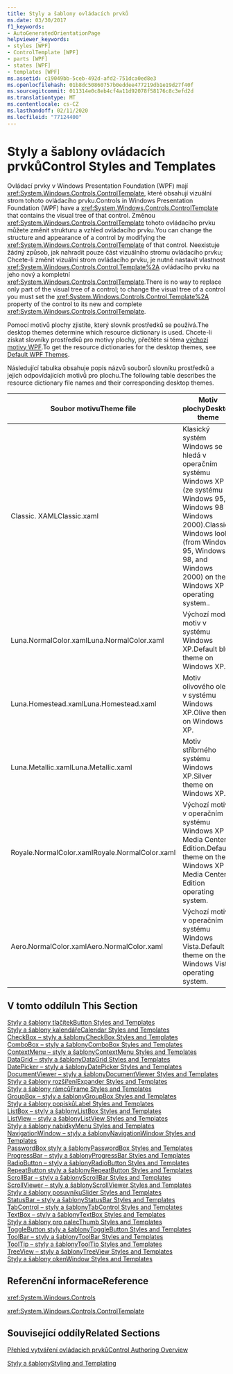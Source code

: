 ```yaml
---
title: Styly a šablony ovládacích prvků
ms.date: 03/30/2017
f1_keywords:
- AutoGeneratedOrientationPage
helpviewer_keywords:
- styles [WPF]
- ControlTemplate [WPF]
- parts [WPF]
- states [WPF]
- templates [WPF]
ms.assetid: c19049bb-5ceb-492d-afd2-751dca0ed8e3
ms.openlocfilehash: 01b8dc50860757b0eddee477219db1e19d27f40f
ms.sourcegitcommit: 011314e0c8eb4cf4a11d92078f58176c8c3efd2d
ms.translationtype: MT
ms.contentlocale: cs-CZ
ms.lasthandoff: 02/11/2020
ms.locfileid: "77124400"
---
```

# <a name="control-styles-and-templates"></a><span data-ttu-id="6d1a5-102">Styly a šablony ovládacích prvků</span><span class="sxs-lookup"><span data-stu-id="6d1a5-102">Control Styles and Templates</span></span>
<span data-ttu-id="6d1a5-103">Ovládací prvky v Windows Presentation Foundation (WPF) mají <xref:System.Windows.Controls.ControlTemplate>, které obsahují vizuální strom tohoto ovládacího prvku.</span><span class="sxs-lookup"><span data-stu-id="6d1a5-103">Controls in Windows Presentation Foundation (WPF) have a <xref:System.Windows.Controls.ControlTemplate> that contains the visual tree of that control.</span></span> <span data-ttu-id="6d1a5-104">Změnou <xref:System.Windows.Controls.ControlTemplate> tohoto ovládacího prvku můžete změnit strukturu a vzhled ovládacího prvku.</span><span class="sxs-lookup"><span data-stu-id="6d1a5-104">You can change the structure and appearance of a control by modifying the <xref:System.Windows.Controls.ControlTemplate> of that control.</span></span> <span data-ttu-id="6d1a5-105">Neexistuje žádný způsob, jak nahradit pouze část vizuálního stromu ovládacího prvku; Chcete-li změnit vizuální strom ovládacího prvku, je nutné nastavit vlastnost <xref:System.Windows.Controls.Control.Template%2A> ovládacího prvku na jeho nový a kompletní <xref:System.Windows.Controls.ControlTemplate>.</span><span class="sxs-lookup"><span data-stu-id="6d1a5-105">There is no way to replace only part of the visual tree of a control; to change the visual tree of a control you must set the <xref:System.Windows.Controls.Control.Template%2A> property of the control to its new and complete <xref:System.Windows.Controls.ControlTemplate>.</span></span>  
  
 <span data-ttu-id="6d1a5-106">Pomocí motivů plochy zjistíte, který slovník prostředků se používá.</span><span class="sxs-lookup"><span data-stu-id="6d1a5-106">The desktop themes determine which resource dictionary is used.</span></span> <span data-ttu-id="6d1a5-107">Chcete-li získat slovníky prostředků pro motivy plochy, přečtěte si téma [výchozí motivy WPF](https://github.com/Microsoft/WPF-Samples/tree/master/Graphics/2DTransforms).</span><span class="sxs-lookup"><span data-stu-id="6d1a5-107">To get the resource dictionaries for the desktop themes, see [Default WPF Themes](https://github.com/Microsoft/WPF-Samples/tree/master/Graphics/2DTransforms).</span></span>  
  
 <span data-ttu-id="6d1a5-108">Následující tabulka obsahuje popis názvů souborů slovníku prostředků a jejich odpovídajících motivů pro plochu.</span><span class="sxs-lookup"><span data-stu-id="6d1a5-108">The following table describes the resource dictionary file names and their corresponding desktop themes.</span></span>  
  
|<span data-ttu-id="6d1a5-109">Soubor motivu</span><span class="sxs-lookup"><span data-stu-id="6d1a5-109">Theme file</span></span>|<span data-ttu-id="6d1a5-110">Motiv plochy</span><span class="sxs-lookup"><span data-stu-id="6d1a5-110">Desktop theme</span></span>|  
|----------------|-------------------|  
|<span data-ttu-id="6d1a5-111">Classic. XAML</span><span class="sxs-lookup"><span data-stu-id="6d1a5-111">Classic.xaml</span></span>|<span data-ttu-id="6d1a5-112">Klasický systém Windows se hledá v operačním systému Windows XP (ze systému Windows 95, Windows 98 a Windows 2000).</span><span class="sxs-lookup"><span data-stu-id="6d1a5-112">Classic Windows look (from Windows 95, Windows 98, and Windows 2000) on the Windows XP operating system..</span></span>|  
|<span data-ttu-id="6d1a5-113">Luna.NormalColor.xaml</span><span class="sxs-lookup"><span data-stu-id="6d1a5-113">Luna.NormalColor.xaml</span></span>|<span data-ttu-id="6d1a5-114">Výchozí modrý motiv v systému Windows XP.</span><span class="sxs-lookup"><span data-stu-id="6d1a5-114">Default blue theme on Windows XP.</span></span>|  
|<span data-ttu-id="6d1a5-115">Luna.Homestead.xaml</span><span class="sxs-lookup"><span data-stu-id="6d1a5-115">Luna.Homestead.xaml</span></span>|<span data-ttu-id="6d1a5-116">Motiv olivového oleje v systému Windows XP.</span><span class="sxs-lookup"><span data-stu-id="6d1a5-116">Olive theme on Windows XP.</span></span>|  
|<span data-ttu-id="6d1a5-117">Luna.Metallic.xaml</span><span class="sxs-lookup"><span data-stu-id="6d1a5-117">Luna.Metallic.xaml</span></span>|<span data-ttu-id="6d1a5-118">Motiv stříbrného systému Windows XP.</span><span class="sxs-lookup"><span data-stu-id="6d1a5-118">Silver theme on Windows XP.</span></span>|  
|<span data-ttu-id="6d1a5-119">Royale.NormalColor.xaml</span><span class="sxs-lookup"><span data-stu-id="6d1a5-119">Royale.NormalColor.xaml</span></span>|<span data-ttu-id="6d1a5-120">Výchozí motiv v operačním systému Windows XP Media Center Edition.</span><span class="sxs-lookup"><span data-stu-id="6d1a5-120">Default theme on the Windows XP Media Center Edition operating system.</span></span>|  
|<span data-ttu-id="6d1a5-121">Aero.NormalColor.xaml</span><span class="sxs-lookup"><span data-stu-id="6d1a5-121">Aero.NormalColor.xaml</span></span>|<span data-ttu-id="6d1a5-122">Výchozí motiv v operačním systému Windows Vista.</span><span class="sxs-lookup"><span data-stu-id="6d1a5-122">Default theme on the Windows Vista operating system.</span></span>|  
  
## <a name="in-this-section"></a><span data-ttu-id="6d1a5-123">V tomto oddílu</span><span class="sxs-lookup"><span data-stu-id="6d1a5-123">In This Section</span></span>  
 [<span data-ttu-id="6d1a5-124">Styly a šablony tlačítek</span><span class="sxs-lookup"><span data-stu-id="6d1a5-124">Button Styles and Templates</span></span>](button-styles-and-templates.md)  
 [<span data-ttu-id="6d1a5-125">Styly a šablony kalendáře</span><span class="sxs-lookup"><span data-stu-id="6d1a5-125">Calendar Styles and Templates</span></span>](calendar-styles-and-templates.md)  
 [<span data-ttu-id="6d1a5-126">CheckBox – styly a šablony</span><span class="sxs-lookup"><span data-stu-id="6d1a5-126">CheckBox Styles and Templates</span></span>](checkbox-styles-and-templates.md)  
 [<span data-ttu-id="6d1a5-127">ComboBox – styly a šablony</span><span class="sxs-lookup"><span data-stu-id="6d1a5-127">ComboBox Styles and Templates</span></span>](combobox-styles-and-templates.md)  
 [<span data-ttu-id="6d1a5-128">ContextMenu – styly a šablony</span><span class="sxs-lookup"><span data-stu-id="6d1a5-128">ContextMenu Styles and Templates</span></span>](contextmenu-styles-and-templates.md)  
 [<span data-ttu-id="6d1a5-129">DataGrid – styly a šablony</span><span class="sxs-lookup"><span data-stu-id="6d1a5-129">DataGrid Styles and Templates</span></span>](datagrid-styles-and-templates.md)  
 [<span data-ttu-id="6d1a5-130">DatePicker – styly a šablony</span><span class="sxs-lookup"><span data-stu-id="6d1a5-130">DatePicker Styles and Templates</span></span>](datepicker-styles-and-templates.md)  
 [<span data-ttu-id="6d1a5-131">DocumentViewer – styly a šablony</span><span class="sxs-lookup"><span data-stu-id="6d1a5-131">DocumentViewer Styles and Templates</span></span>](documentviewer-styles-and-templates.md)  
 [<span data-ttu-id="6d1a5-132">Styly a šablony rozšíření</span><span class="sxs-lookup"><span data-stu-id="6d1a5-132">Expander Styles and Templates</span></span>](expander-styles-and-templates.md)  
 [<span data-ttu-id="6d1a5-133">Styly a šablony rámců</span><span class="sxs-lookup"><span data-stu-id="6d1a5-133">Frame Styles and Templates</span></span>](frame-styles-and-templates.md)  
 [<span data-ttu-id="6d1a5-134">GroupBox – styly a šablony</span><span class="sxs-lookup"><span data-stu-id="6d1a5-134">GroupBox Styles and Templates</span></span>](groupbox-styles-and-templates.md)  
 [<span data-ttu-id="6d1a5-135">Styly a šablony popisků</span><span class="sxs-lookup"><span data-stu-id="6d1a5-135">Label Styles and Templates</span></span>](label-styles-and-templates.md)  
 [<span data-ttu-id="6d1a5-136">ListBox – styly a šablony</span><span class="sxs-lookup"><span data-stu-id="6d1a5-136">ListBox Styles and Templates</span></span>](listbox-styles-and-templates.md)  
 [<span data-ttu-id="6d1a5-137">ListView – styly a šablony</span><span class="sxs-lookup"><span data-stu-id="6d1a5-137">ListView Styles and Templates</span></span>](listview-styles-and-templates.md)  
 [<span data-ttu-id="6d1a5-138">Styly a šablony nabídky</span><span class="sxs-lookup"><span data-stu-id="6d1a5-138">Menu Styles and Templates</span></span>](menu-styles-and-templates.md)  
 [<span data-ttu-id="6d1a5-139">NavigationWindow – styly a šablony</span><span class="sxs-lookup"><span data-stu-id="6d1a5-139">NavigationWindow Styles and Templates</span></span>](navigationwindow-styles-and-templates.md)  
 [<span data-ttu-id="6d1a5-140">PasswordBox styly a šablony</span><span class="sxs-lookup"><span data-stu-id="6d1a5-140">PasswordBox Styles and Templates</span></span>](passwordbox-styles-and-templates.md)  
 [<span data-ttu-id="6d1a5-141">ProgressBar – styly a šablony</span><span class="sxs-lookup"><span data-stu-id="6d1a5-141">ProgressBar Styles and Templates</span></span>](progressbar-styles-and-templates.md)  
 [<span data-ttu-id="6d1a5-142">RadioButton – styly a šablony</span><span class="sxs-lookup"><span data-stu-id="6d1a5-142">RadioButton Styles and Templates</span></span>](radiobutton-styles-and-templates.md)  
 [<span data-ttu-id="6d1a5-143">RepeatButton styly a šablony</span><span class="sxs-lookup"><span data-stu-id="6d1a5-143">RepeatButton Styles and Templates</span></span>](repeatbutton-styles-and-templates.md)  
 [<span data-ttu-id="6d1a5-144">ScrollBar – styly a šablony</span><span class="sxs-lookup"><span data-stu-id="6d1a5-144">ScrollBar Styles and Templates</span></span>](scrollbar-styles-and-templates.md)  
 [<span data-ttu-id="6d1a5-145">ScrollViewer – styly a šablony</span><span class="sxs-lookup"><span data-stu-id="6d1a5-145">ScrollViewer Styles and Templates</span></span>](scrollviewer-styles-and-templates.md)  
 [<span data-ttu-id="6d1a5-146">Styly a šablony posuvníku</span><span class="sxs-lookup"><span data-stu-id="6d1a5-146">Slider Styles and Templates</span></span>](slider-styles-and-templates.md)  
 [<span data-ttu-id="6d1a5-147">StatusBar – styly a šablony</span><span class="sxs-lookup"><span data-stu-id="6d1a5-147">StatusBar Styles and Templates</span></span>](statusbar-styles-and-templates.md)  
 [<span data-ttu-id="6d1a5-148">TabControl – styly a šablony</span><span class="sxs-lookup"><span data-stu-id="6d1a5-148">TabControl Styles and Templates</span></span>](tabcontrol-styles-and-templates.md)  
 [<span data-ttu-id="6d1a5-149">TextBox – styly a šablony</span><span class="sxs-lookup"><span data-stu-id="6d1a5-149">TextBox Styles and Templates</span></span>](textbox-styles-and-templates.md)  
 [<span data-ttu-id="6d1a5-150">Styly a šablony pro palec</span><span class="sxs-lookup"><span data-stu-id="6d1a5-150">Thumb Styles and Templates</span></span>](thumb-styles-and-templates.md)  
 [<span data-ttu-id="6d1a5-151">ToggleButton styly a šablony</span><span class="sxs-lookup"><span data-stu-id="6d1a5-151">ToggleButton Styles and Templates</span></span>](togglebutton-styles-and-templates.md)  
 [<span data-ttu-id="6d1a5-152">ToolBar – styly a šablony</span><span class="sxs-lookup"><span data-stu-id="6d1a5-152">ToolBar Styles and Templates</span></span>](toolbar-styles-and-templates.md)  
 [<span data-ttu-id="6d1a5-153">ToolTip – styly a šablony</span><span class="sxs-lookup"><span data-stu-id="6d1a5-153">ToolTip Styles and Templates</span></span>](tooltip-styles-and-templates.md)  
 [<span data-ttu-id="6d1a5-154">TreeView – styly a šablony</span><span class="sxs-lookup"><span data-stu-id="6d1a5-154">TreeView Styles and Templates</span></span>](treeview-styles-and-templates.md)  
 [<span data-ttu-id="6d1a5-155">Styly a šablony oken</span><span class="sxs-lookup"><span data-stu-id="6d1a5-155">Window Styles and Templates</span></span>](window-styles-and-templates.md)  
  
## <a name="reference"></a><span data-ttu-id="6d1a5-156">Referenční informace</span><span class="sxs-lookup"><span data-stu-id="6d1a5-156">Reference</span></span>  
 <xref:System.Windows.Controls>  
  
 <xref:System.Windows.Controls.ControlTemplate>  
  
## <a name="related-sections"></a><span data-ttu-id="6d1a5-157">Související oddíly</span><span class="sxs-lookup"><span data-stu-id="6d1a5-157">Related Sections</span></span>  
 [<span data-ttu-id="6d1a5-158">Přehled vytváření ovládacích prvků</span><span class="sxs-lookup"><span data-stu-id="6d1a5-158">Control Authoring Overview</span></span>](control-authoring-overview.md)  
  
 [<span data-ttu-id="6d1a5-159">Styly a šablony</span><span class="sxs-lookup"><span data-stu-id="6d1a5-159">Styling and Templating</span></span>](../../../desktop-wpf/fundamentals/styles-templates-overview.md)
